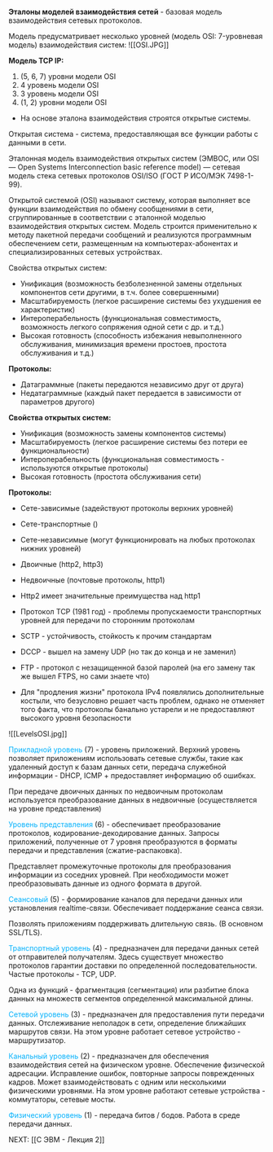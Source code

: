 **Эталоны моделей взаимодействия сетей** - базовая модель взаимодействия сетевых протоколов.

Модель предусматривает несколько уровней (модель OSI: 7-уровневая модель) взаимодействия систем:
![[OSI.JPG]]

**Модель TCP IP:**

1. (5, 6, 7) уровни модели OSI
2. 4 уровень модели OSI
3. 3 уровень модели OSI
4. (1, 2) уровни модели OSI

- На основе эталона взаимодействия строятся открытые системы.

Открытая система - система, предоставляющая все функции работы с данными в сети.

Эталонная модель взаимодействия открытых систем (ЭМВОС, или OSI — Open Systems Interconnection basic reference model) — сетевая модель стека сетевых протоколов OSI/ISO (ГОСТ Р ИСО/МЭК 7498-1-99).

Открытой системой (OSI) называют систему, которая выполняет все функции взаимодействия по обмену сообщениями в сети, сгруппированные в соответствии с эталонной моделью взаимодействия открытых систем. Модель строится применительно к методу пакетной передачи сообщений и реализуются программным обеспечением сети, размещенным на компьютерах-абонентах и специализированных сетевых устройствах.

Свойства открытых систем:

- Унификация (возможность безболезненной замены отдельных компонентов сети другими, в т.ч. более совершенными)
- Масштабируемость (легкое расширение системы без ухудшения ее характеристик)
- Интероперабельность (функциональная совместимость, возможность легкого сопряжения одной сети с др. и т.д.)
- Высокая готовность (способность избежания невыполненного обслуживания, минимизация времени простоев, простота обслуживания и т.д.)

**Протоколы:**

- Датаграммные (пакеты передаются независимо друг от друга)
- Недатаграммные (каждый пакет передается в зависимости от параметров другого)

**Свойства открытых систем:**

- Унификация (возможность замены компонентов системы)
- Масштабируемость (легкое расширение системы без потери ее функциональности)
- Интероперабельность (функциональная совместимость - используются открытые протоколы)
- Высокая готовность (простота обслуживания сети)

**Протоколы:**

- Сете-зависимые (задействуют протоколы верхних уровней)
- Сете-транспортные ()
- Сете-независимые (могут функционировать на любых протоколах нижних уровней)

- Двоичные (http2, http3)
- Недвоичные (почтовые протоколы, http1)

- Http2 имеет значительные преимущества над http1
- Протокол TCP (1981 год) - проблемы пропускаемости транспортных уровней для передачи по сторонним протоколам
- SCTP - устойчивость, стойкость к прочим стандартам
- DCCP - вышел на замену UDP (но так до конца и не заменил)
- FTP - протокол с незащищенной базой паролей (на его замену так же вышел FTPS, но сами знаете что)
- Для "продления жизни" протокола IPv4 появлялись дополнительные костыли, что безусловно решает часть проблем, однако не отменяет того факта, что протоколы банально устарели и не предоставляют высокого уровня безопасности

![[LevelsOSI.jpg]]

<font style="color:#03b1fc" >Прикладной уровень</font> (7) - уровень приложений. Верхний уровень позволяет приложениям использовать сетевые службы, такие как удаленный доступ к базам данных сети, передача служебной информации - DHCP, ICMP + предоставляет информацию об ошибках.

При передаче двоичных данных по недвоичным протоколам используется преобразование данных в недвоичные (осуществляется на уровне представления)

<font style="color:#03b1fc" >Уровень представления </font> (6) - обеспечивает преобразование протоколов, кодирование-декодирование данных. Запросы приложений, полученные от 7 уровня преобразуются в форматы передачи и представления (сжатие-распаковка).

Представляет промежуточные протоколы для преобразования информации из соседних уровней. При необходимости может преобразовывать данные из одного формата в другой.

<font style="color:#03b1fc" >Сеансовый</font> (5) - формирование каналов для передачи данных или установления realtime-связи. Обеспечивает поддержание сеанса связи.

Позволять приложениям поддерживать длительную связь. (В основном SSL/TLS).

<font style="color:#03b1fc" >Транспортный уровень</font> (4) - предназначен для передачи данных сетей от отправителей получателям. Здесь существует множество протоколов гарантии доставки по определенной последовательности. Частые протоколы - TCP, UDP.

Одна из функций - фрагментация (сегментация) или разбитие блока данных на множеств сегментов определенной максимальной длины.

<font style="color:#03b1fc" >Сетевой уровень</font> (3) - предназначен для предоставления пути передачи данных. Отслеживание неполадок в сети, определение ближайших маршрутов связи. На этом уровне работает сетевое устройство - маршрутизатор.

<font style="color:#03b1fc" >Канальный уровень</font> (2) - предназначен для обеспечения взаимодействия сетей на физическом уровне. Обеспечение физической адресации. Исправление ошибок, повторные запросы поврежденных кадров. Может взаимодействовать с одним или несколькими физическими уровнями. На этом уровне работают сетевые устройства - коммутаторы, сетевые мосты.

<font style="color:#03b1fc" >Физический уровень</font> (1) - передача битов / бодов. Работа в среде передачи данных.

NEXT: [[С ЭВМ - Лекция 2]]